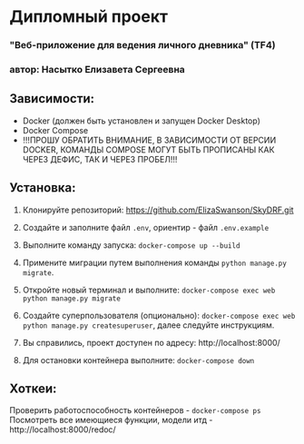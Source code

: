 # Дипломный проект
### "Веб-приложение для ведения личного дневника" (TF4)
### автор: Насытко Елизавета Сергеевна

## Зависимости:
- Docker (должен быть установлен и запущен Docker Desktop)
- Docker Compose
- !!!ПРОШУ ОБРАТИТЬ ВНИМАНИЕ, В ЗАВИСИМОСТИ ОТ ВЕРСИИ DOCKER, КОМАНДЫ COMPOSE МОГУТ БЫТЬ ПРОПИСАНЫ КАК ЧЕРЕЗ ДЕФИС, ТАК И ЧЕРЕЗ ПРОБЕЛ!!!


## Установка:

1. Клонируйте репозиторий:
https://github.com/ElizaSwanson/SkyDRF.git

2. Создайте и заполните файл `.env`, ориентир - файл `.env.example`
3. Выполните команду запуска: `docker-compose up --build`
4. Примените миграции путем выполнения команды `python manage.py migrate`.
5. Откройте новый терминал и выполните:
`docker-compose exec web python manage.py migrate`
6. Создайте суперпользователя (опционально):
`docker-compose exec web python manage.py createsuperuser`, далее следуйте инструкциям. 
7. Вы справились, проект доступен по адресу: http://localhost:8000/
8. Для остановки контейнера выполните: ``docker-compose down``

## Хоткеи: 

Проверить работоспособность контейнеров -  `docker-compose ps`
Посмотреть все имеющиеся функции, модели итд - http://localhost:8000/redoc/
```